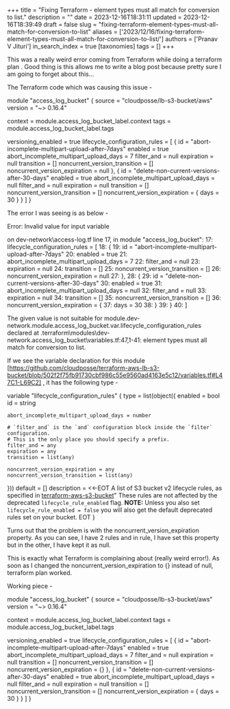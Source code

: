 +++
title = "Fixing Terraform - element types must all match for conversion to list."
description = ""
date = 2023-12-16T18:31:11
updated = 2023-12-16T18:39:49
draft = false
slug = "fixing-terraform-element-types-must-all-match-for-conversion-to-list"
aliases = ['2023/12/16/fixing-terraform-element-types-must-all-match-for-conversion-to-list/']
authors = ['Pranav V Jituri']
in_search_index = true
[taxonomies]
tags = []
+++


This was a really weird error coming from Terraform while doing a terraform plan
. Good thing is this allows me to write a blog post because pretty sure I am
going to forget about this...

The Terraform code which was causing this issue -

module "access_log_bucket" {
  source  = "cloudposse/lb-s3-bucket/aws"
  version = "~> 0.16.4"

  context = module.access_log_bucket_label.context
  tags    = module.access_log_bucket_label.tags

  versioning_enabled = true
  lifecycle_configuration_rules = [
    {
      id                                     = "abort-incomplete-multipart-upload-after-7days"
      enabled                                = true
      abort_incomplete_multipart_upload_days = 7
      filter_and = null
      expiration = null
      transition = []
      noncurrent_version_transition = []
      noncurrent_version_expiration = null
    },
    {
      id                                     = "delete-non-current-versions-after-30-days"
      enabled                                = true
      abort_incomplete_multipart_upload_days = null
      filter_and = null
      expiration = null
      transition = []
      noncurrent_version_transition = []
      noncurrent_version_expiration = {
        days = 30
      }
    }
  ]
}


The error I was seeing is as below -

Error: Invalid value for input variable

  on dev-network\access-log.tf line 17, in module "access_log_bucket":
  17:   lifecycle_configuration_rules = [
  18:     {
  19:       id                                     = "abort-incomplete-multipart-upload-after-7days"
  20:       enabled                                = true
  21:       abort_incomplete_multipart_upload_days = 7
  22:       filter_and = null
  23:       expiration = null
  24:       transition = []
  25:       noncurrent_version_transition = []
  26:       noncurrent_version_expiration = null
  27:     },
  28:     {
  29:       id                                     = "delete-non-current-versions-after-30-days"
  30:       enabled                                = true
  31:       abort_incomplete_multipart_upload_days = null
  32:       filter_and = null
  33:       expiration = null
  34:       transition = []
  35:       noncurrent_version_transition = []
  36:       noncurrent_version_expiration = {
  37:         days = 30
  38:       }
  39:     }
  40:   ]

The given value is not suitable for
module.dev-network.module.access_log_bucket.var.lifecycle_configuration_rules
declared at
.terraform\modules\dev-network.access_log_bucket\variables.tf:47,1-41:
element types must all match for conversion to list.


If we see the variable declaration for this module
[https://github.com/cloudposse/terraform-aws-lb-s3-bucket/blob/502f2f75fb91730cbf986c55e9560ad4163e5c12/variables.tf#L47C1-L69C2]
, it has the following type -

variable "lifecycle_configuration_rules" {
  type = list(object({
    enabled = bool
    id      = string

    abort_incomplete_multipart_upload_days = number

    # `filter_and` is the `and` configuration block inside the `filter` configuration.
    # This is the only place you should specify a prefix.
    filter_and = any
    expiration = any
    transition = list(any)

    noncurrent_version_expiration = any
    noncurrent_version_transition = list(any)
  }))
  default     = []
  description = <<-EOT
    A list of S3 bucket v2 lifecycle rules, as specified in [terraform-aws-s3-bucket](https://github.com/cloudposse/terraform-aws-s3-bucket)"
    These rules are not affected by the deprecated `lifecycle_rule_enabled` flag.
    **NOTE:** Unless you also set `lifecycle_rule_enabled = false` you will also get the default deprecated rules set on your bucket.
    EOT
}


Turns out that the problem is with the noncurrent_version_expiration property.
As you can see, I have 2 rules and in rule, I have set this property but in the
other, I have kept it as null.

This is exactly what Terraform is complaining about (really weird error!). As
soon as I changed the noncurrent_version_expiration to {} instead of null, 
terraform plan worked.

Working piece -

module "access_log_bucket" {
  source  = "cloudposse/lb-s3-bucket/aws"
  version = "~> 0.16.4"

  context = module.access_log_bucket_label.context
  tags    = module.access_log_bucket_label.tags

  versioning_enabled = true
  lifecycle_configuration_rules = [
    {
      id                                     = "abort-incomplete-multipart-upload-after-7days"
      enabled                                = true
      abort_incomplete_multipart_upload_days = 7
      filter_and = null
      expiration = null
      transition = []
      noncurrent_version_transition = []
      noncurrent_version_expiration = {}
    },
    {
      id                                     = "delete-non-current-versions-after-30-days"
      enabled                                = true
      abort_incomplete_multipart_upload_days = null
      filter_and = null
      expiration = null
      transition = []
      noncurrent_version_transition = []
      noncurrent_version_expiration = {
        days = 30
      }
    }
  ]
}